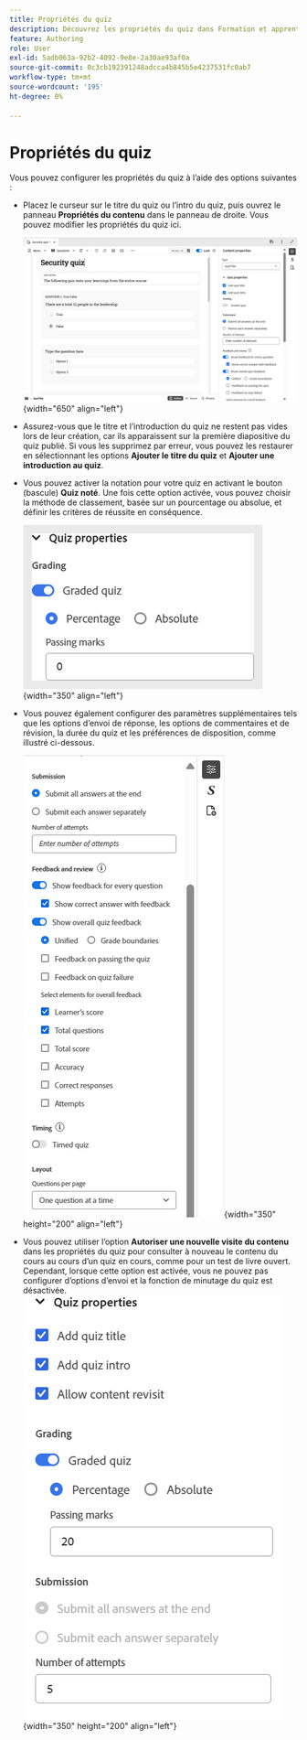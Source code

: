 ```yaml
---
title: Propriétés du quiz
description: Découvrez les propriétés du quiz dans Formation et apprentissage du produit
feature: Authoring
role: User
exl-id: 5adb063a-92b2-4092-9e8e-2a30ae93af0a
source-git-commit: 0c3cb192391248adcca4b845b5e4237531fc0ab7
workflow-type: tm+mt
source-wordcount: '195'
ht-degree: 0%

---
```


# Propriétés du quiz

Vous pouvez configurer les propriétés du quiz à l’aide des options suivantes :

- Placez le curseur sur le titre du quiz ou l’intro du quiz, puis ouvrez le panneau **Propriétés du contenu** dans le panneau de droite. Vous pouvez modifier les propriétés du quiz ici.

  ![](assets/quiz-properties.png){width="650" align="left"}

- Assurez-vous que le titre et l’introduction du quiz ne restent pas vides lors de leur création, car ils apparaissent sur la première diapositive du quiz publié. Si vous les supprimez par erreur, vous pouvez les restaurer en sélectionnant les options **Ajouter le titre du quiz** et **Ajouter une introduction au quiz**.
- Vous pouvez activer la notation pour votre quiz en activant le bouton (bascule) **Quiz noté**. Une fois cette option activée, vous pouvez choisir la méthode de classement, basée sur un pourcentage ou absolue, et définir les critères de réussite en conséquence.

  ![](assets/quiz-grading.png){width="350" align="left"}

- Vous pouvez également configurer des paramètres supplémentaires tels que les options d’envoi de réponse, les options de commentaires et de révision, la durée du quiz et les préférences de disposition, comme illustré ci-dessous.

  ![](assets/additional-quiz-properties.png){width="350" height="200" align="left"}

- Vous pouvez utiliser l’option **Autoriser une nouvelle visite du contenu** dans les propriétés du quiz pour consulter à nouveau le contenu du cours au cours d’un quiz en cours, comme pour un test de livre ouvert. Cependant, lorsque cette option est activée, vous ne pouvez pas configurer d’options d’envoi et la fonction de minutage du quiz est désactivée.
  ![](assets/quiz-allow-content-revist.png){width="350" height="200" align="left"}
